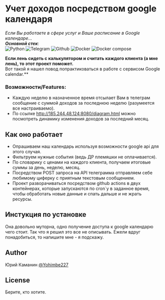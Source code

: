 # Учет доходов посредством google календаря

_Если Вы работаете в сфере услуг и Ваше расписание в Google календаре..._  
_**Основной стек**_:  
![Python](https://img.shields.io/badge/python-3.11-3670A0?style=for-the-badge&logo=python&logoColor=ffdd54)
![Telegram](https://img.shields.io/badge/Telegram-api-ff1709?style=for-the-badge&logo=aiogram&logoColor=white&color=ff1709&labelColor=gray)
![Github](https://img.shields.io/badge/github-actions-3670A0?style=for-the-badge&logo=python&logoColor=ffdd54)
![Docker](https://img.shields.io/badge/Docker-3670A0?style=for-the-badge&logo=python&logoColor=ffdd54)
![Docker compose](https://img.shields.io/badge/google-calendar_API-3670A0?style=for-the-badge&logo=python&logoColor=ffdd54)

**Если лень сидеть с калькулятором и считать каждого клиента (а мне лень), то этот проект поможет.**  
Вот такой я нашел повод попрактиковаться в работе с сервисом Google calendar.**

### Возможности/Features:

* Каждую неделю в назначенное время отсылает Вам в телеграм сообщение с суммой доходов за последнюю неделю (разумеется все настраиваемо).
* По ссылке http://185.244.48.124:8080/diagram.html можно посмотреть динамику изменения доходов за последний месяц.


## Как оно работает

* Опрашиваем наш календарь используя возможности google api для этого случая.
* Фильтруем нужные события (ведь ДР племяшки не оплачивается).
* По словарику с ценами на каждого клиента, получаем итоговые суммы за день, неделю, месяц.
* Посредством POST запроса на API телеграмма отправляем себе любимому циферку с приятным текстовым сообщением.
* Проект разворачиваться посредством github actions в двух контейнерах, которые запускаются по cron`у в заданное время, чтобы обработать новые данные и спать дальше и не жрать ресурсы.


## Инстукция по установке

Она довольно муторна, одно получение доступа к google календарю чего стоит. Так что я решил это все не описывать. Ежели вдруг понадобиться, то напишите мне - я подскажу. 
## Author
 Юрий Каманин 
 [@Yohimbe227](https://www.github.com/Yohimbe227)

## License

Берите, кто хотите.

